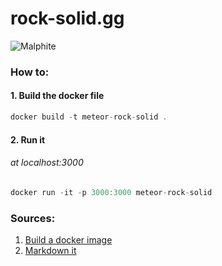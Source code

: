 # rock-solid.gg

![Malphite](https://i.ytimg.com/vi/W_15VvMqPSQ/maxresdefault.jpg)

### How to:
#### 1. Build the docker file
``` js
docker build -t meteor-rock-solid .
```

#### 2. Run it 
###### at localhost:3000
``` js
docker run -it -p 3000:3000 meteor-rock-solid
```

### Sources:
1. [Build a docker image](https://dockerize.io/guides/docker-meteor-guide)
2. [Markdown it](https://markdown-it.github.io/)